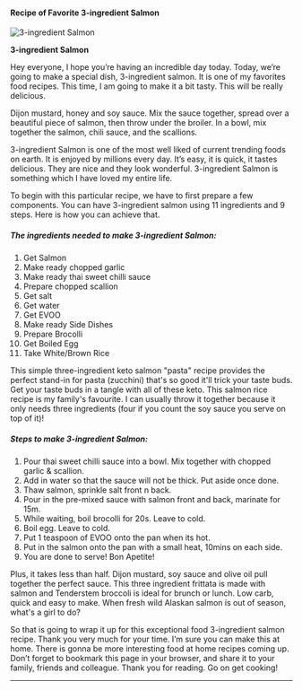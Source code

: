             

#### Recipe of Favorite 3-ingredient Salmon

![3-ingredient Salmon](https://img-global.cpcdn.com/recipes/06c1738ac66b73ef/751x532cq70/3-ingredient-salmon-recipe-main-photo.jpg)

**3-ingredient Salmon**

Hey everyone, I hope you’re having an incredible day today. Today, we’re going to make a special dish, 3-ingredient salmon. It is one of my favorites food recipes. This time, I am going to make it a bit tasty. This will be really delicious.

Dijon mustard, honey and soy sauce. Mix the sauce together, spread over a beautiful piece of salmon, then throw under the broiler. In a bowl, mix together the salmon, chili sauce, and the scallions.

3-ingredient Salmon is one of the most well liked of current trending foods on earth. It is enjoyed by millions every day. It’s easy, it is quick, it tastes delicious. They are nice and they look wonderful. 3-ingredient Salmon is something which I have loved my entire life.

To begin with this particular recipe, we have to first prepare a few components. You can have 3-ingredient salmon using 11 ingredients and 9 steps. Here is how you can achieve that.

##### The ingredients needed to make 3-ingredient Salmon:

1.  Get Salmon
2.  Make ready chopped garlic
3.  Make ready thai sweet chilli sauce
4.  Prepare chopped scallion
5.  Get salt
6.  Get water
7.  Get EVOO
8.  Make ready Side Dishes
9.  Prepare Brocolli
10.  Get Boiled Egg
11.  Take White/Brown Rice

This simple three-ingredient keto salmon "pasta" recipe provides the perfect stand-in for pasta (zucchini) that's so good it'll trick your taste buds. Get your taste buds in a tangle with all of these keto. This salmon rice recipe is my family's favourite. I can usually throw it together because it only needs three ingredients (four if you count the soy sauce you serve on top of it)!

##### Steps to make 3-ingredient Salmon:

1.  Pour thai sweet chilli sauce into a bowl. Mix together with chopped garlic & scallion.
2.  Add in water so that the sauce will not be thick. Put aside once done.
3.  Thaw salmon, sprinkle salt front n back.
4.  Pour in the pre-mixed sauce with salmon front and back, marinate for 15m.
5.  While waiting, boil brocolli for 20s. Leave to cold.
6.  Boil egg. Leave to cold.
7.  Put 1 teaspoon of EVOO onto the pan when its hot.
8.  Put in the salmon onto the pan with a small heat, 10mins on each side.
9.  You are done to serve! Bon Apetite!

Plus, it takes less than half. Dijon mustard, soy sauce and olive oil pull together the perfect sauce. This three ingredient frittata is made with salmon and Tenderstem broccoli is ideal for brunch or lunch. Low carb, quick and easy to make. When fresh wild Alaskan salmon is out of season, what's a girl to do?

So that is going to wrap it up for this exceptional food 3-ingredient salmon recipe. Thank you very much for your time. I’m sure you can make this at home. There is gonna be more interesting food at home recipes coming up. Don’t forget to bookmark this page in your browser, and share it to your family, friends and colleague. Thank you for reading. Go on get cooking!

* * *